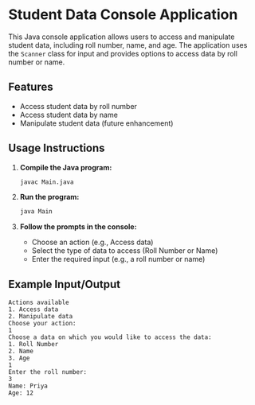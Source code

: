 # Student Data Console Application

This Java console application allows users to access and manipulate student data, including roll number, name, and age. The application uses the `Scanner` class for input and provides options to access data by roll number or name.

## Features

- Access student data by roll number
- Access student data by name
- Manipulate student data (future enhancement)

## Usage Instructions

1. **Compile the Java program:**

   ```bash
   javac Main.java
   ```

2. **Run the program:**

   ```bash
   java Main
   ```

3. **Follow the prompts in the console:**

   - Choose an action (e.g., Access data)
   - Select the type of data to access (Roll Number or Name)
   - Enter the required input (e.g., a roll number or name)

## Example Input/Output

```
Actions available
1. Access data
2. Manipulate data
Choose your action:
1
Choose a data on which you would like to access the data:
1. Roll Number
2. Name
3. Age
1
Enter the roll number:
3
Name: Priya
Age: 12
```
